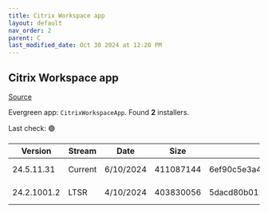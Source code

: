 ```yaml
---
title: Citrix Workspace app
layout: default
nav_order: 2
parent: C
last_modified_date: Oct 30 2024 at 12:20 PM
---
```


## Citrix Workspace app

[Source](https://www.citrix.com/downloads/workspace-app/)

Evergreen app: `CitrixWorkspaceApp`. Found **2** installers.

Last check: 🟢

| Version     | Stream  | Date      | Size      | Hash                                                             | URI                                                                                                                                                                                                              |
| ----------- | ------- | --------- | --------- | ---------------------------------------------------------------- | ---------------------------------------------------------------------------------------------------------------------------------------------------------------------------------------------------------------- |
| 24.5.11.31  | Current | 6/10/2024 | 411087144 | 6ef90c5e3a45abe7eb28374c91ecce4dfe8ea61aadbae0149285027d833b1561 | [https://downloadplugins.citrix.com/ReceiverUpdates/Prod/Receiver/Win/CitrixWorkspaceApp24.5.11.31.exe](https://downloadplugins.citrix.com/ReceiverUpdates/Prod/Receiver/Win/CitrixWorkspaceApp24.5.11.31.exe)   |
| 24.2.1001.2 | LTSR    | 4/10/2024 | 403830056 | 5dacd80b012223fb21ae30afcdf21e591b2038a1a79483b19a040e7639149976 | [https://downloadplugins.citrix.com/ReceiverUpdates/Prod/Receiver/Win/CitrixWorkspaceApp24.2.1001.2.exe](https://downloadplugins.citrix.com/ReceiverUpdates/Prod/Receiver/Win/CitrixWorkspaceApp24.2.1001.2.exe) |
